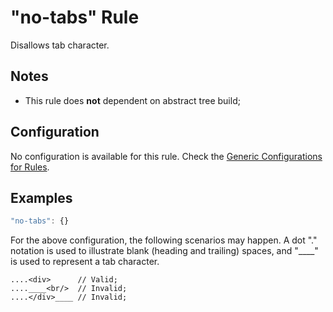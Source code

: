 # "no-tabs" Rule

Disallows tab character.

## Notes

- This rule does **not** dependent on abstract tree build;

## Configuration

No configuration is available for this rule. Check the [Generic Configurations for Rules][generic-config].

## Examples

```js
"no-tabs": {}
```

For the above configuration, the following scenarios may happen. A dot "." notation is used to illustrate blank (heading and trailing) spaces, and "____" is used to represent a tab character.

```
....<div>      // Valid;
....____<br/>  // Invalid;
....</div>____ // Invalid;
```

[generic-config]: <../generic-rule-config.md>
